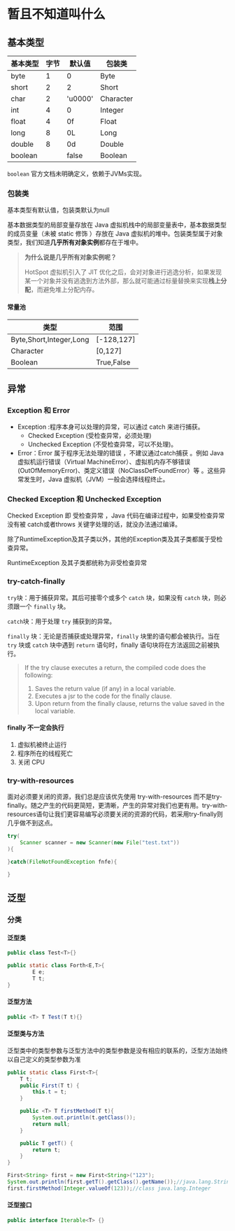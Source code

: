 # 暂且不知道叫什么

## 基本类型

| 基本类型 | 字节 | 默认值  | 包装类    |
| -------- | ---- | ------- | --------- |
| byte     | 1    | 0       | Byte      |
| short    | 2    | 2       | Short     |
| char     | 2    | 'u0000' | Character |
| int      | 4    | 0       | Integer   |
| float    | 4    | 0f      | Float     |
| long     | 8    | 0L      | Long      |
| double   | 8    | 0d      | Double    |
| boolean  |      | false   | Boolean   |

`boolean` 官方文档未明确定义，依赖于JVMs实现。

### 包装类

基本类型有默认值，包装类默认为null

基本数据类型的局部变量存放在 Java 虚拟机栈中的局部变量表中，基本数据类型的成员变量（未被 static 修饰 ）存放在 Java 虚拟机的堆中。包装类型属于对象类型，我们知道**几乎所有对象实例**都存在于堆中。

> **为什么说是几乎所有对象实例呢？** 
>
> HotSpot 虚拟机引入了 JIT 优化之后，会对对象进行逃逸分析，如果发现某一个对象并没有逃逸到方法外部，那么就可能通过标量替换来实现**栈上分配**，而避免堆上分配内存。

#### 常量池

| 类型                    | 范围       |
| ----------------------- | ---------- |
| Byte,Short,Integer,Long | [-128,127] |
| Character               | [0,127]    |
| Boolean                 | True,False |

## 异常

### Exception 和 Error

- Exception :程序本身可以处理的异常，可以通过 catch 来进行捕获。
  -  Checked Exception (受检查异常，必须处理) 
  -  Unchecked Exception (不受检查异常，可以不处理)。
- Error：Error 属于程序无法处理的错误 ，不建议通过catch捕获 。例如 Java 虚拟机运行错误（Virtual MachineError）、虚拟机内存不够错误(OutOfMemoryError)、类定义错误（NoClassDefFoundError）等 。这些异常发生时，Java 虚拟机（JVM）一般会选择线程终止。
  
### Checked Exception 和 Unchecked Exception

Checked Exception 即 受检查异常 ，Java 代码在编译过程中，如果受检查异常没有被 catch或者throws 关键字处理的话，就没办法通过编译。

除了RuntimeException及其子类以外，其他的Exception类及其子类都属于受检查异常。

RuntimeException 及其子类都统称为非受检查异常

### try-catch-finally 

`try`块：用于捕获异常。其后可接零个或多个 `catch` 块，如果没有 `catch` 块，则必须跟一个 `finally` 块。

`catch`块：用于处理 `try` 捕获到的异常。

`finally` 块：无论是否捕获或处理异常，`finally` 块里的语句都会被执行。当在 `try` 块或 `catch` 块中遇到 `return` 语句时，finally 语句块将在方法返回之前被执行。

> If the try clause executes a return, the compiled code does the following:
> 1. Saves the return value (if any) in a local variable.
> 2. Executes a jsr to the code for the finally clause.
> 3. Upon return from the finally clause, returns the value saved in the local variable.

#### finally 不一定会执行

1. 虚拟机被终止运行
2. 程序所在的线程死亡
3. 关闭 CPU

### try-with-resources

面对必须要关闭的资源，我们总是应该优先使用 try-with-resources 而不是try-finally。随之产生的代码更简短，更清晰，产生的异常对我们也更有用。try-with-resources语句让我们更容易编写必须要关闭的资源的代码，若采用try-finally则几乎做不到这点。

```java
try(
    Scanner scanner = new Scanner(new File("test.txt"))
){

}catch(FileNotFoundException fnfe){

}
```

## 泛型

### 分类

#### 泛型类

```java
public class Test<T>{}

public static class Forth<E,T>{
        E e;
        T t;
}
```

#### 泛型方法

```java
public <T> T Test(T t){}
```

#### 泛型类与方法

泛型类中的类型参数与泛型方法中的类型参数是没有相应的联系的，泛型方法始终以自己定义的类型参数为准

```java
public static class First<T>{
    T t;
    public First(T t) {
        this.t = t;
    }

    public <T> T firstMethod(T t){
        System.out.println(t.getClass());
        return null;
    }

    public T getT() {
        return t;
    }
}

First<String> first = new First<String>("123");
System.out.println(first.getT().getClass().getName());//java.lang.String
first.firstMethod(Integer.valueOf(123));//class java.lang.Integer
```

#### 泛型接口

```java
public interface Iterable<T> {}
```
